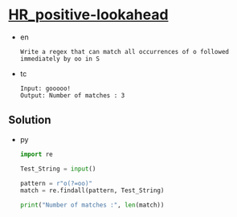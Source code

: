 # [HR_positive-lookahead](https://www.hackerrank.com/challenges/positive-lookahead)

* en

  ```en
  Write a regex that can match all occurrences of o followed immediately by oo in S
  ```

* tc

  ```tc
  Input: gooooo!
  Output: Number of matches : 3
  ```

## Solution

* py

  ```py
  import re

  Test_String = input()

  pattern = r"o(?=oo)"
  match = re.findall(pattern, Test_String)

  print("Number of matches :", len(match))
  ```
